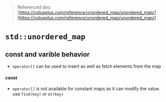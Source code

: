 > Referenced doc: [https://cplusplus.com/reference/unordered_map/unordered_map/](https://cplusplus.com/reference/unordered_map/unordered_map/)

# `std::unordered_map`

## const and varible behavior
- `operator[]` can be used to insert as well as fetch elements from the map


#### const
- `operator[]` is not available for constant maps as it can modify the value. use `find(key)` or `at(key)`
